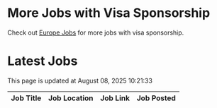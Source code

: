 # More Jobs with Visa Sponsorship

Check out [Europe Jobs](https://github.com/sureshparimi/europejobs#latest-jobs) for more jobs with visa sponsorship.

# Latest Jobs

This page is updated at August 08, 2025 10:21:33

| Job Title | Job Location | Job Link | Job Posted |
| --- | --- | --- | --- |
